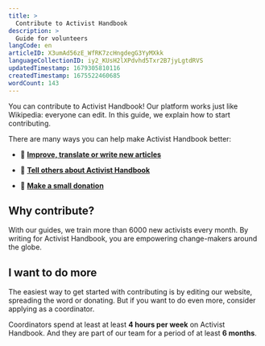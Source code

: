 ```yaml
---
title: >
  Contribute to Activist Handbook
description: >
  Guide for volunteers
langCode: en
articleID: X3umAd56zE_WfRK7zcHngdegG3YyMXkk
languageCollectionID: iy2_KUsH2lXPdvhd5Txr2B7jyLgtdRVS
updatedTimestamp: 1679305810116
createdTimestamp: 1675522460685
wordCount: 143
---
```


You can contribute to Activist Handbook! Our platform works just like Wikipedia: everyone can edit. In this guide, we explain how to start contributing.

There are many ways you can help make Activist Handbook better:

-   **📝** [**Improve, translate or write new articles**](contribute/write)
    
-   **📢** [**Tell others about Activist Handbook**](share)
    
-   **🤑** [**Make a small donation**](donate)
    

## Why contribute?

With our guides, we train more than 6000 new activists every month. By writing for Activist Handbook, you are empowering change-makers around the globe.

## I want to do more

The easiest way to get started with contributing is by editing our website, spreading the word or donating. But if you want to do even more, consider applying as a coordinator.

Coordinators spend at least at least **4 hours per week** on Activist Handbook. And they are part of our team for a period of at least **6 months**.

<action-button buttonlink="/join/team" buttonlabel="Apply as coordinator"></action-button>